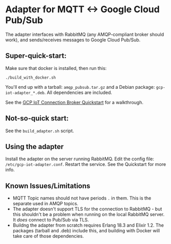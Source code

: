 # Adapter for MQTT <-> Google Cloud Pub/Sub

The adapter interfaces with RabbitMQ (any AMQP-compliant broker should work), and sends/receives messages to Google Cloud Pub/Sub.

## Super-quick-start:

Make sure that docker is installed, then run this:

 `./build_with_docker.sh`

You'll end up with a tarball: `amqp_pubsub.tar.gz` and a Debian package: `gcp-iot-adapter_*.deb`.  All dependencies are included.

See the [GCP IoT Connection Broker Quickstart](https://docs.google.com/document/d/1vp4VY1SiconpbxyGpRqshwfqJV-rBTTt2sX4oJyYQYU/edit?usp=sharing) for a walkthrough.

## Not-so-quick start:

See the `build_adapter.sh` script.

## Using the adapter

Install the adapter on the server running RabbitMQ. Edit the config file: `/etc/gcp-iot-adapter.conf`. Restart the service. See the Quickstart for more info.

## Known Issues/Limitations

* MQTT Topic names should not have periods `.` in them. This is the separate used in AMQP topics.
* The adapter doesn't support TLS for the connection to RabbitMQ - but this shouldn't be a problem when running on the local RabbitMQ server.  It _does_ connect to Pub/Sub via TLS.
* Buildng the adapter from scratch requires Erlang 18.3 and Elixir 1.2. The packages (tarball and .deb) include this, and building with Docker will take care of those dependencies.
